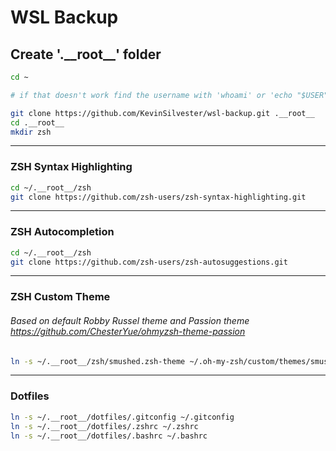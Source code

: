 # WSL Backup

## Create '.\_\_root\_\_' folder
```zsh
cd ~

# if that doesn't work find the username with 'whoami' or 'echo "$USER"'

git clone https://github.com/KevinSilvester/wsl-backup.git .__root__
cd .__root__
mkdir zsh
```
******************************************************************************************************************

### ZSH Syntax Highlighting
```zsh
cd ~/.__root__/zsh
git clone https://github.com/zsh-users/zsh-syntax-highlighting.git
```

******************************************************************************************************************

### ZSH Autocompletion
```zsh
cd ~/.__root__/zsh
git clone https://github.com/zsh-users/zsh-autosuggestions.git
```

******************************************************************************************************************

### ZSH Custom Theme
###### Based on default Robby Russel theme and Passion theme <https://github.com/ChesterYue/ohmyzsh-theme-passion>
```zsh
ln -s ~/.__root__/zsh/smushed.zsh-theme ~/.oh-my-zsh/custom/themes/smushed.zsh-theme
```

******************************************************************************************************************

### Dotfiles
```zsh
ln -s ~/.__root__/dotfiles/.gitconfig ~/.gitconfig
ln -s ~/.__root__/dotfiles/.zshrc ~/.zshrc
ln -s ~/.__root__/dotfiles/.bashrc ~/.bashrc
```


